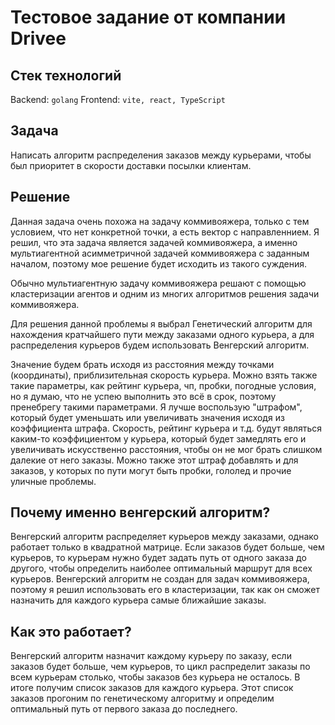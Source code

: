# Тестовое задание от компании Drivee

## Стек технологий

Backend: `golang`
Frontend: `vite, react, TypeScript`

## Задача

Написать алгоритм распределения заказов между курьерами, чтобы был приоритет в скорости доставки посылки клиентам.

## Решение

Данная задача очень похожа на задачу коммивояжера, только с тем условием, что нет конкретной точки, а есть вектор с направленнием. Я решил, что эта задача является задачей коммивояжера, а именно мультиагентной асимметричной задачей коммивояжера с заданным началом, поэтому мое решение будет исходить из такого суждения.

Обычно мультиагентную задачу коммивояжера решают с помощью кластеризации агентов и одним из многих алгоритмов решения задачи коммивояжера.

Для решения данной проблемы я выбрал Генетический алгоритм для нахождения кратчайшего пути между заказами одного курьера, а для распределения курьеров будем использовать Венгерский алгоритм.

Значение будем брать исходя из расстояния между точками (координаты), приблизительная скорость курьера. Можно взять также такие параметры, как рейтинг курьера, чп, пробки, погодные условия, но я думаю, что не успею выполнить это всё в срок, поэтому пренебрегу такими параметрами.
Я лучше воспользую "штрафом", который будет уменьшать или увеличивать значения исходя из коэффициента штрафа. Скорость, рейтинг курьера и т.д. будут являться каким-то коэффициентом у курьера, который будет замедлять его и увеличивать искусственно расстояния, чтобы он не мог брать слишком далекие от него заказы. Можно также этот штраф добавлять и для заказов, у которых по пути могут быть пробки, гололед и прочие уличные проблемы.

## Почему именно венгерский алгоритм?

Венгерский алгоритм распределяет курьеров между заказами, однако работает только в квадратной матрице. Если заказов будет больше, чем курьеров, то курьерам нужно будет задать путь от одного заказа до другого, чтобы определить наиболее оптимальный маршрут для всех курьеров. Венгерский алгоритм не создан для задач коммивояжера, поэтому я решил использовать его в кластеризации, так как он сможет назначить для каждого курьера самые ближайшие заказы.

## Как это работает?

Венгерский алгоритм назначит каждому курьеру по заказу, если заказов будет больше, чем курьеров, то цикл распределит заказы по всем курьерам столько, чтобы заказов без курьера не осталось. В итоге получим список заказов для каждого курьера. Этот список заказов прогоним по генетическому алгоритму и определим оптимальный путь от первого заказа до последнего.
